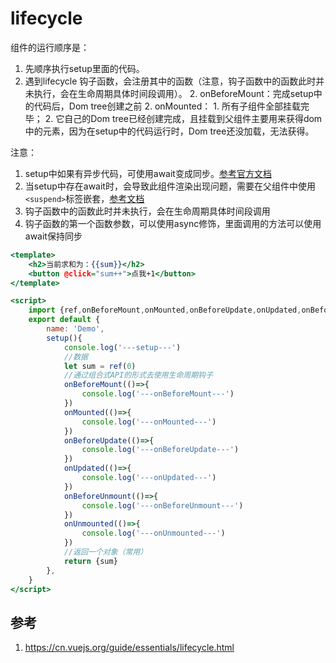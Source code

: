 # lifecycle


组件的运行顺序是：
1. 先顺序执行setup里面的代码。
2. 遇到lifecycle 钩子函数，会注册其中的函数（注意，钩子函数中的函数此时并未执行，会在生命周期具体时间段调用）。
	2. onBeforeMount：完成setup中的代码后，Dom tree创建之前
	2. onMounted：
		1. 所有子组件全部挂载完毕；
		2. 它自己的Dom tree已经创建完成，且挂载到父组件主要用来获得dom中的元素，因为在setup中的代码运行时，Dom tree还没加载，无法获得。

注意：
1. setup中如果有异步代码，可使用await变成同步。[参考官方文档](https://vuejs.org/guide/built-ins/suspense.html#async-setup)
2. 当setup中存在await时，会导致此组件渲染出现问题，需要在父组件中使用`<suspend>`标签嵌套，[参考文档](https://www.trpkovski.com/2021/09/25/suspense-feature-in-vue-3-with-sfc-script-setup/)
3. 钩子函数中的函数此时并未执行，会在生命周期具体时间段调用
4. 钩子函数的第一个函数参数，可以使用async修饰，里面调用的方法可以使用await保持同步

```htm
<template>
	<h2>当前求和为：{{sum}}</h2>
	<button @click="sum++">点我+1</button>
</template>

<script>
	import {ref,onBeforeMount,onMounted,onBeforeUpdate,onUpdated,onBeforeUnmount,onUnmounted} from 'vue'
	export default {
		name: 'Demo',
		setup(){
			console.log('---setup---')
			//数据
			let sum = ref(0)
			//通过组合式API的形式去使用生命周期钩子
			onBeforeMount(()=>{
				console.log('---onBeforeMount---')
			})
			onMounted(()=>{
				console.log('---onMounted---')
			})
			onBeforeUpdate(()=>{
				console.log('---onBeforeUpdate---')
			})
			onUpdated(()=>{
				console.log('---onUpdated---')
			})
			onBeforeUnmount(()=>{
				console.log('---onBeforeUnmount---')
			})
			onUnmounted(()=>{
				console.log('---onUnmounted---')
			})
			//返回一个对象（常用）
			return {sum}
		},
	}
</script>
```

## 参考
1. https://cn.vuejs.org/guide/essentials/lifecycle.html